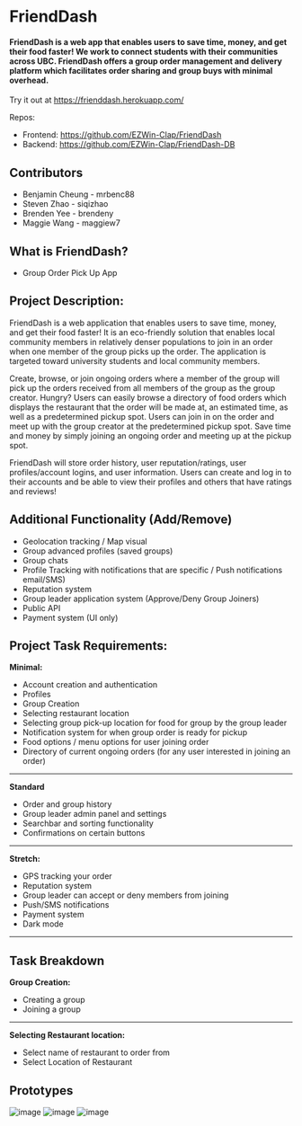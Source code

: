 # FriendDash

#### FriendDash is a web app that enables users to save time, money, and get their food faster! We work to connect students with their communities across UBC. FriendDash offers a group order management and delivery platform which facilitates order sharing and group buys with minimal overhead.  

Try it out at https://frienddash.herokuapp.com/

Repos:

- Frontend: https://github.com/EZWin-Clap/FriendDash
- Backend: https://github.com/EZWin-Clap/FriendDash-DB

## Contributors

- Benjamin Cheung - mrbenc88
- Steven Zhao - siqizhao
- Brenden Yee - brendeny
- Maggie Wang - maggiew7

## What is FriendDash?

- Group Order Pick Up App

## Project Description:

FriendDash is a web application that enables users to save time, money, and get their food faster! It is an eco-friendly solution that enables local community members in relatively denser populations to join in an order when one member of the group picks up the order. The application is targeted toward university students and local community members.

Create, browse, or join ongoing orders where a member of the group will pick up the orders received from all members of the group as the group creator. Hungry? Users can easily browse a directory of food orders which displays the restaurant that the order will be made at, an estimated time, as well as a predetermined pickup spot. Users can join in on the order and meet up with the group creator at the predetermined pickup spot. Save time and money by simply joining an ongoing order and meeting up at the pickup spot.

FriendDash will store order history, user reputation/ratings, user profiles/account logins, and user information. Users can create and log in to their accounts and be able to view their profiles and others that have ratings and reviews!

## Additional Functionality (Add/Remove)

- Geolocation tracking / Map visual
- Group advanced profiles (saved groups)
- Group chats
- Profile Tracking with notifications that are specific / Push notifications email/SMS)
- Reputation system
- Group leader application system (Approve/Deny Group Joiners)
- Public API
- Payment system (UI only)

## Project Task Requirements:

**Minimal:**

- Account creation and authentication
- Profiles
- Group Creation
- Selecting restaurant location
- Selecting group pick-up location for food for group by the group leader
- Notification system for when group order is ready for pickup
- Food options / menu options for user joining order
- Directory of current ongoing orders (for any user interested in joining an order)

---

**Standard**

- Order and group history
- Group leader admin panel and settings
- Searchbar and sorting functionality
- Confirmations on certain buttons

---

**Stretch:**

- GPS tracking your order
- Reputation system
- Group leader can accept or deny members from joining
- Push/SMS notifications
- Payment system
- Dark mode

---

## Task Breakdown

**Group Creation:**

- Creating a group
- Joining a group

---

**Selecting Restaurant location:**

- Select name of restaurant to order from
- Select Location of Restaurant

## Prototypes

![image](https://user-images.githubusercontent.com/10675973/169760506-dad2a5db-0edd-494e-a857-584b194a0024.png)
![image](https://user-images.githubusercontent.com/10675973/169760533-6821d1e8-e0dd-41eb-9275-23dd4c70bf96.png)
![image](https://user-images.githubusercontent.com/10675973/169760571-8db68076-4807-41b8-ab4f-1c837ba54e2e.png)
